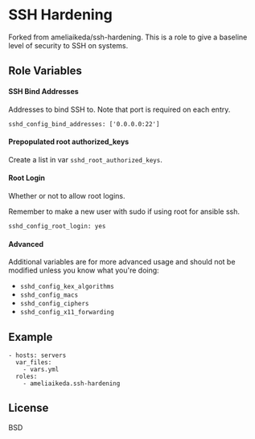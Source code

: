 SSH Hardening
=========

Forked from ameliaikeda/ssh-hardening. This is a role to give a baseline level of security to SSH on systems.

Role Variables
--------------

#### SSH Bind Addresses

Addresses to bind SSH to. Note that port is required on each entry.

```
sshd_config_bind_addresses: ['0.0.0.0:22']
```

#### Prepopulated root authorized_keys

Create a list in var `sshd_root_authorized_keys`.

#### Root Login

Whether or not to allow root logins.

Remember to make a new user with sudo if using root for ansible ssh.

```
sshd_config_root_login: yes
```

#### Advanced

Additional variables are for more advanced usage and should not be modified unless you know what you're doing:

- `sshd_config_kex_algorithms`
- `sshd_config_macs`
- `sshd_config_ciphers`
- `sshd_config_x11_forwarding`

Example
----------------

```
- hosts: servers
  var_files:
    - vars.yml
  roles:
    - ameliaikeda.ssh-hardening
```


License
-------

BSD

